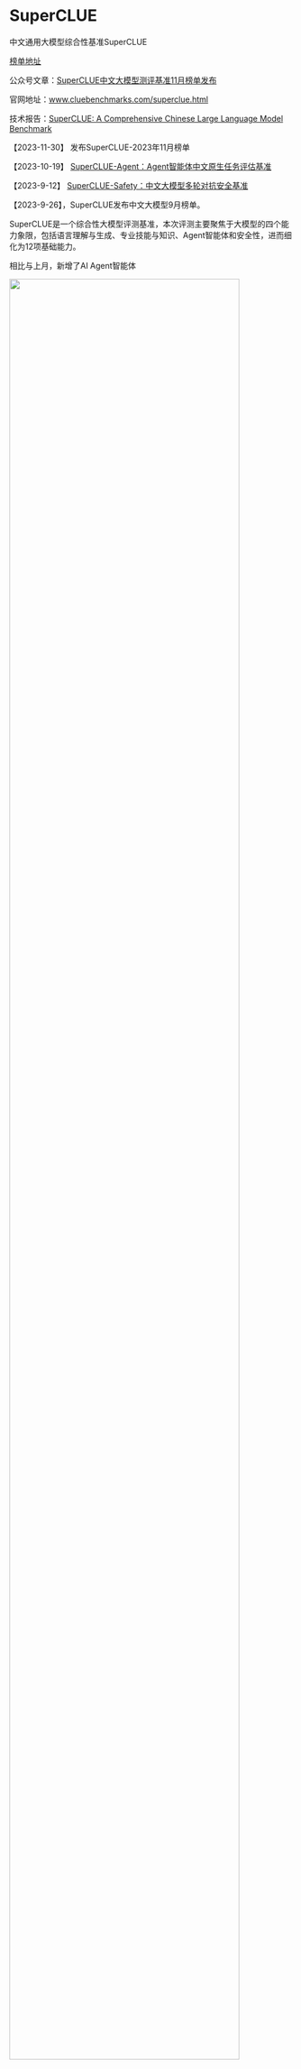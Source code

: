 # SuperCLUE

中文通用大模型综合性基准SuperCLUE

<a href='https://www.superclueai.com' target="__blank">榜单地址</a>

公众号文章：<a href='https://mp.weixin.qq.com/s/iKkohLPlAj4Hi0QUeaSL3A'>SuperCLUE中文大模型测评基准11月榜单发布</a>

官网地址：<a href='https://www.cluebenchmarks.com/superclue.html' target="__blank">www.cluebenchmarks.com/superclue.html</a>

技术报告：<a href='https://arxiv.org/abs/2307.15020' target="__blank">SuperCLUE: A Comprehensive Chinese Large Language Model Benchmark</a>


【2023-11-30】 发布SuperCLUE-2023年11月榜单


【2023-10-19】 <a href='https://www.cluebenchmarks.com/superclue_agent.html' target="__blank">SuperCLUE-Agent：Agent智能体中文原生任务评估基准</a>


【2023-9-12】 <a href='https://github.com/CLUEbenchmark/SuperCLUE-safety' target="__blank">SuperCLUE-Safety：中文大模型多轮对抗安全基准</a>


【2023-9-26】，SuperCLUE发布中文大模型9月榜单。

SuperCLUE是一个综合性大模型评测基准，本次评测主要聚焦于大模型的四个能力象限，包括语言理解与生成、专业技能与知识、Agent智能体和安全性，进而细化为12项基础能力。

相比与上月，新增了AI Agent智能体

<img src="https://github.com/CLUEbenchmark/SuperCLUE/blob/main/resources/superclue_idea2.png"  width="90%" height="90%"></img>

### SuperCLUE能力评估结构图
<img src="https://github.com/CLUEbenchmark/SuperCLUE/blob/main/resources/category09.png"  width="60%" height="60%"></img>

### SuperCLUE多维度测评方案
<img src="https://github.com/CLUEbenchmark/SuperCLUE/blob/main/resources/r2309/superclue_mlitisystem.png"  width="90%" height="90%"></img>


### 为什么新增AI Agent智能体能力？

AI agent（智能体）是当前与大语言模型相关的前沿研究热点，拥有类似贾维斯等科幻电影中人类超级助手的能力，可以根据需求自主的完成任务。
然而，面向AI agent智能体，缺乏针对中文大模型的广泛评估。为了解决这一问题，我们在SuperCLUE新的榜单中新增了AI agent智能体能力的测评。
这个榜单将重点评估AI agent在【工具使用】和【任务规划】两个关键能力上的表现，这项工作旨在为评估中文大模型作为智能体的表现提供一个基础和可能。

### SuperCLUE总排行榜（2023年11月）

| 排名 | 模型 | 机构 | 总分 | OPEN<br>开放多轮 | OPT<br>客观题 | 使用 |
|:---:|:---:|:---:|:---:|:---:|:---:|:---:|  
| - | GPT4-Turbo | OpenAI | 89.79 | 97.53 | 78.18 | API |
| - | GPT-4 | OpenAI | 75.14 | 73.01 | 78.33 | API |
| 🏅️ | 文心一言4.0 | 百度 | 74.02 | 73.62 | 74.61 | API |  
| 🥈| Moonshot | 月之暗面 | 72.88 | 71.47 | 74.99 | 网页 |
| 🥉 | Yi-34B-Chat|	零一万物|	71.87|	71.21|	72.85|	模型|
| 4 | BlueLM | vivo | 67.14 | 64.88 | 70.53 | API |  
| 5 | 腾讯混元 | 腾讯 | 66.96 | 62.27 | 74.00 | API |
| 5 | 通义千问2.0(v1030) | 阿里巴巴 | 66.94 | 61.01 | 75.83 | API |
| 7 | ChatGLM3-Turbo | 清华&智谱 | 66.50 | 63.27 | 71.34 | API |
| - | Claude2 | Anthropic | 60.62 | 57.82 | 64.82 | API |
| 8 | 云雀大模型(豆包) | 字节跳动 | 60.42 | 55.96 | 67.11 | 网页 |
| - | GPT3.5-Turbo | OpenAI | 59.39 | 57.16 | 62.73 | API |  
| 9 | XVERSE-13B-2-Chat | 元象科技 | 58.31 | 49.95 | 70.84 | 模型 |
| 10 | Qwen-14B-Chat | 阿里巴巴 | 57.90 | 49.05 | 71.18 | API |
| 11 | 讯飞星火V3.0 | 科大讯飞 | 57.18 | 51.00 | 66.45 | API | 
| 12 | Baichuan2-13B-Chat | 百川智能 | 56.33 | 50.33 | 65.33 | 模型 |
| 13 | MiniMax-Abab5.5 | MiniMax | 55.08 | 45.27 | 69.80 | API |
| 14 | 360GPT_S2_V10 | 360 | 46.47 | 33.35 | 66.14 | API |
| 15 | ChatGLM3-6B | 清华&智谱 | 46.24 | 38.01 | 58.58 | 模型 |
| 16 | Chinese-Alpaca-2-13B | yiming cui | 43.42 | 38.09 | 51.42 | 模型 |
| - | Llama-2-13B-Chat | Meta | 31.47 | 28.67 | 35.67 | 模型 |
 
注：处于前列的模型，如果分数比较接近（小于0.03分），在排名时会被记为并列的名称。

### SuperCLUE-OPEN多轮开放问题排行榜（2023年11月）

| 排名 | 模型 | 机构 | OPEN<br/>总分 | 语言理解<br/>与生成 | 专业技能<br/>与知识 | 工具<br/>使用 | 传统<br/>安全 | 使用 | 
|:---:|:---:|:---:|:---:|:---:|:---:|:---:|:---:|:---:|
| - | GPT4-Turbo | OpenAI | 97.53 | 90.27 | 93.98 | 100.00 | 62.05 | API |
| 🏅️ | 文心一言4.0 | 百度 | 73.62 | 65.18 | 81.74 | 90.38 | 58.11 | API | 
| - | GPT-4 | OpenAI | 73.01 | 69.87 | 80.02 | 86.06 | 46.88 | API | 
| 🥈| Moonshot | 月之暗面 | 71.47 | 72.32 | 72.44 | 86.54 | 51.34 | 网页 |
|🥉  | Yi-34B-Chat | 	零一万物 | 	71.21  | 	74.60  | 	64.83 |  	87.98 |  	65.77  | 	模型   | 
| 4 | BlueLM | vivo | 64.88 | 65.58 | 64.30 | 70.71 | 58.04 | API |  
| 5 | ChatGLM3-Turbo | 清华&智谱 | 63.27 | 74.78 | 54.58 | 66.50 | 45.00 | API |
| 6 | 腾讯混元 | 腾讯 | 62.27 | 57.95 | 64.46 | 77.88 | 54.13 | API |
| 7 | 通义千问2.0(v1030) | 阿里巴巴 | 61.01 | 47.79 | 72.62 | 74.04 | 52.68 | API |
| - | Claude2 | Anthropic | 57.82 | 47.72 | 66.18 | 51.49 | 69.72 | API |
| - | GPT3.5-Turbo | OpenAI | 57.16 | 58.59 | 56.69 | 59.62 | 51.79 | API |  
| 8 | 云雀大模型(豆包) | 字节跳动 | 55.96 | 49.20 | 60.92 | 51.92 | 63.84 | 网页 |
| 9 | 讯飞星火V3.0 | 科大讯飞 | 51.00 | 44.50 | 57.64 | 46.60 | 54.02 | API |
| 10 | Baichuan2-13B-Chat | 百川智能 | 50.33 | 51.86 | 45.38 | 65.38 | 48.64 | 模型 |
| 11 | XVERSE-13B-2-Chat | 元象科技 | 49.95 | 50.65 | 47.86 | 53.92 | 51.80 | 模型 |
| 12 | Qwen-14B-Chat | 阿里巴巴 | 49.05 | 41.99 | 53.31 | 50.96 | 56.02 | API |
| 13 | MiniMax-Abab5.5 | MiniMax | 45.27 | 38.00 | 51.32 | 60.58 | 32.59 | API |
| 14 | Chinese-Alpaca-2-13B | yiming cui | 38.09 | 43.51 | 32.14 | 34.13 | 42.86 | 模型 |
| 15 | ChatGLM3-6B | 清华&智谱 | 38.01 | 36.46 | 36.55 | 33.33 | 53.64 | 模型 |
| 16 | 360GPT_S2_V10 | 360 | 33.35 | 35.54 | 29.42 | 34.62 | 38.39 | API |  
| - | Llama-2-13B-Chat | Meta | 28.67 | 28.86 | 25.21 | 28.85 | 41.28 | 模型 |


### SuperCLUE-OPT三大能力客观题排行榜（2023年11月）

|排名|模型|机构|OPT<br/>分数|基础<br/>能力|中文<br/>特性|学术专业<br/>能力|使用<br/>方式|
|:---:|:---:|:---:|:---:|:---:|:---:|:---:|:---:|  
|-|GPT-4|OpenAI|78.33|83.51|79.29|72.04|API|
|-|GPT4-Turbo|OpenAI|78.18|80.68|79.20|74.57|API|
|🏅️|通义千问2.0(v1030)|阿里巴巴|75.83|79.89|81.83|65.39|API|
|🥈|Moonshot|月之暗面|74.99|78.89|80.55|64.99|网页|  
|🥉|文心一言4.0|百度|74.61|78.65|81.28|63.48|API|
|4|腾讯混元|腾讯|74.00|79.25|81.32|60.91|API|  
|5|Yi-34B-Chat|零一万物|72.85|73.65|79.98|63.00|模型|
|6|ChatGLM3-Turbo|清华&智谱|71.34|74.41|77.67|61.53|API|
|7|Qwen-14B-Chat|阿里巴巴|71.18|77.30|78.42|57.09|API|
|8|XVERSE-13B-2-Chat|元象科技|70.84|76.48|78.32|57.05|模型|
|9|BlueLM|vivo|70.53|75.05|76.85|59.31|API|  
|10|MiniMax-Abab5.5|MiniMax|69.80|73.47|76.20|59.35|API|
|11|云雀大模型(豆包)|字节跳动|67.11|70.53|72.12|58.32|网页|
|12|讯飞星火V3.0|科大讯飞|66.45|70.48|73.81|54.44|API|
|13|360GPT_S2_V10|360|66.14|72.52|72.42|53.05|API|
|14|Baichuan2-13B-Chat|百川智能|65.33|68.79|75.05|51.58|模型|
|-|Claude2|Anthropic|64.82|71.01|65.16|58.21|API|
|-|GPT3.5-Turbo|OpenAI|62.73|72.27|63.71|52.10|API|
|15|ChatGLM3-6B|清华&智谱|58.58|63.54|64.95|46.85|模型|  
|16|Chinese-Alpaca-2-13B|yiming cui|51.42|60.82|54.31|38.90|模型|
|-|Llama-2-13B-Chat|Meta|35.67|42.99|32.64|31.58|模型|



### SuperCLUE十大基础能力排行榜（2023年11月）

| 模型 | 计算 | 逻辑<br/>推理 | 代码 | 知识<br/>百科 | 语言<br/>理解 | 生成<br/>创作 | 对话 | 角色<br/>扮演 | 工具<br/>使用 | 传统<br/>安全 |
|:---:|:---:|:---:|:---:|:---:|:---:|:---:|:---:|:---:|:---:|:---:|  
| GPT4-Turbo | 92.13 | 100.00 | 100.00 | 83.78 | 77.27 | 100.00 | 83.82 | 100.00 | 100.00 | 62.05 |
| GPT-4 | 86.45 | 92.57 | 69.90 | 71.17 | 66.97 | 68.75 | 63.37 | 80.39 | 86.06 | 46.88 |
| 文心一言4.0 | 70.37 | 87.76 | 77.40 | 91.44 | 68.06 | 76.92 | 51.50 | 64.22 | 90.38 | 58.11 |
| Moonshot | 59.81 | 78.22 | 65.87 | 85.85 | 65.74 | 72.55 | 75.00 | 75.98 | 86.54 | 51.34 |
| Yi-34B-Chat | 	45.33 |  	76.73  | 	58.25  | 	79.02 | 	64.09  | 	100.00  | 	69.12 |  	65.20  | 	87.98 |  	65.77 |
| BlueLM | 50.00 | 79.41 | 44.90 | 82.88 | 59.17 | 68.27 | 57.92 | 76.96 | 70.71 | 58.04 |
| ChatGLM3-Turbo | 35.19 | 62.50 | 48.56 | 72.07 | 63.89 | 64.42 | 70.79 | 100.00 | 66.50 | 45.00 |
| 腾讯混元 | 44.39 | 62.87 | 64.42 | 86.16 | 62.27 | 54.33 | 46.57 | 68.63 | 77.88 | 54.13 |  
| 通义千问2.0(v1030) | 60.19 | 75.98 | 64.56 | 89.73 | 62.84 | 30.77 | 42.65 | 54.90 | 74.04 | 52.68 |
| Claude2 | 61.57 | 79.50 | 60.58 | 63.06 | 65.14 | 26.70 | 53.43 | 45.59 | 51.49 | 69.72 |
| GPT3.5-Turbo | 60.19 | 59.50 | 54.81 | 52.25 | 54.55 | 63.94 | 50.50 | 65.35 | 59.62 | 51.79 |
| 云雀大模型(豆包) | 48.13 | 66.67 | 35.58 | 93.30 | 54.09 | 40.87 | 43.00 | 58.82 | 51.92 | 63.84 |  
| 讯飞星火V3.0 | 38.79 | 66.16 | 42.72 | 82.87 | 54.13 | 31.73 | 37.25 | 54.90 | 46.60 | 54.02 |
| Baichuan2-13B-Chat | 22.69 | 59.90 | 28.85 | 70.09 | 57.73 | 39.90 | 53.43 | 56.37 | 65.38 | 48.64 |
| XVERSE-13B-2-Chat | 33.33 | 54.90 | 36.54 | 66.67 | 49.55 | 36.54 | 48.02 | 68.50 | 53.92 | 51.80 |
| Qwen-14B-Chat | 45.33 | 53.43 | 40.38 | 74.09 | 57.48 | 28.64 | 33.33 | 48.51 | 50.96 | 56.02 |
| MiniMax-Abab5.5 | 27.10 | 43.63 | 47.60 | 86.94 | 52.29 | 28.64 | 35.78 | 35.29 | 60.58 | 32.59 |
| Chinese-Alpaca-2-13B | 17.13 | 47.03 | 12.62 | 51.79 | 54.09 | 32.21 | 39.22 | 48.53 | 34.13 | 42.86 |
| ChatGLM3-6B | 22.22 | 51.06 | 27.40 | 45.50 | 49.08 | 19.61 | 35.15 | 42.00 | 33.33 | 53.64 |
| 360GPT_S2_V10 | 21.30 | 45.54 | 13.46 | 37.39 | 50.46 | 24.52 | 34.16 | 33.00 | 34.62 | 38.39 |
| Llama-2-13B-Chat | 14.02 | 49.49 | 10.10 | 27.23 | 35.91 | 33.17 | 15.46 | 30.88 | 28.85 | 41.28 |

### SuperCLUE开源模型排行榜（2023年11月）

| 排名 | 模型 | 机构 | 总分 | OPEN<br/>多轮开放 | OPT<br/>客观题 | 使用 |
|:---:|:---:|:---:|:---:|:---:|:---:|:---:|  
| - | GPT4-Turbo | OpenAI | 89.79 | 97.53 | 78.18 | API |
| - | GPT-4 | OpenAI | 75.14 | 73.01 | 78.33 | API |
| 🏅 |Yi-34B-Chat|	零一万物|	71.87 |	71.21 |	72.85 |	模型 |
| - | Claude2 | Anthropic | 60.62 | 57.82 | 64.82 | API |  
| - | GPT3.5-Turbo | OpenAI | 59.39 | 57.16 | 62.73 | API |
| 🥈 | XVERSE-13B-2-Chat | 元象科技 | 58.31 | 49.95 | 70.84 | 模型 |   
| 🥉 | Qwen-14B-Chat | 阿里巴巴 | 57.90 | 49.05 | 71.18 | API |
| 4 | Baichuan2-13B-Chat | 百川智能 | 56.33 | 50.33 | 65.33 | 模型 |
| 5 | ChatGLM3-6B | 清华&智谱 | 46.24 | 38.01 | 58.58 | 模型 |
| 6 | Chinese-Alpaca-2-13B | yiming cui | 43.42 | 38.09 | 51.42 | 模型 |
| - | Llama-2-13B-Chat | Meta | 31.47 | 28.67 | 35.67 | 模型 |

### 23-11月测评改进

    1. 本次测评中SuperCLUE-Open的超级模型（裁判模型）由10月的GPT4升级为能力更强的GPT4-Turbo，进一步提升开放主观题评估的精确性。
    
    2. 本次SuperCLUE-Open测评集总量由10月的3754道题扩展至4265道题。
    
    3. 与10月相比，本次测评新增了腾讯的混元、阿里云的通义千问2.0(v1030)、零一万物的Yi-34B-Chat、清华&智谱AI的ChatGLM3-Turbo和ChatGLM3-6B、
    元象科技的XVERSE-13B-2-Chat。

### 示例
#### 能力1：语义理解与抽取

这是一种语言能力，能够理解并解析输入的文字信息的含义。模型需要能够识别短语、句子、段落的含义，同时还要能从更大的文本块中抽取关键信息和主题。

##### 多轮对话示例

<img src="https://github.com/CLUEbenchmark/SuperCLUE/blob/main/resources/r2309/image_nlp.png"  width="100%" height="100%"></img>

注：本示例中可同时评测多轮对话能力

#### 能力2：AI agent（智能体）能力

AI agent（智能体）是当前与大语言模型相关的前沿研究热点，拥有类似贾维斯等科幻电影中人类超级助手的能力，可以根据需求自主的完成任务。

重点评估AI agent在【工具使用】和【任务规划】两个关键能力上的表现

##### 示例

<img src="https://github.com/CLUEbenchmark/SuperCLUE/blob/main/resources/r2309/image_agent.png"  width="100%" height="100%"></img>


#### 能力3：上下文对话

这是一种语言能力，需要理解并记住前面的对话信息，以便在回答中保持连贯性。这涉及到理解对话的整体流程和上下文环境，或生成相应的对话。

##### 示例

<img src="https://github.com/CLUEbenchmark/SuperCLUE/blob/main/resources/r2309/image_dial.png"  width="100%" height="100%"></img>

#### 能力4：生成与创作

这是一种语言能力，能够创造新的文本内容，如文章、文案、短故事、诗歌。这涉及到创造性地运用语言，同时还要考虑到风格、语境和目标读者。

##### 示例
<img src="https://github.com/CLUEbenchmark/SuperCLUE/blob/main/resources/r2309/image_generate.png"  width="100%" height="100%"></img>


#### 能力5：知识与百科

这是一种知识能力，能够像百科全书一样提供知识信息。这涉及到理解和回答关于广泛主题的问题，以及提供准确、详细和最新的信息。

##### 示例

<img src="https://github.com/CLUEbenchmark/SuperCLUE/blob/main/resources/r2309/image_knowledge.png"  width="100%" height="100%"></img>


#### 能力6：代码

这是一种专业能力，能够理解和生成编程代码。这涉及到理解多种编程语言的语法、结构和习惯，以及如何解决编程问题。

##### 多轮对话示例

<img src="https://github.com/CLUEbenchmark/SuperCLUE/blob/main/resources/r2309/image_code.png"  width="100%" height="100%"></img>

注：本示例中可同时评测多轮对话能力

#### 能力7：逻辑与推理

这是一种专业能力，能够理解和应用逻辑原则进行推理。这涉及到分析问题、识别问题及推理。

##### 示例

<img src="https://github.com/CLUEbenchmark/SuperCLUE/blob/main/resources/r2309/image_logic.png"  width="100%" height="100%"></img>


####  能力8：计算

这是一种专业能力，使其能够执行数学运算，如加法、减法、乘法和除法，甚至更复杂的数学问题。这涉及到理解数学问题的表述，以及如何步骤地解决这些问题。

##### 多轮对话示例

<img src="https://github.com/CLUEbenchmark/SuperCLUE/blob/main/resources/r2309/image_compute.png"  width="100%" height="100%"></img>

注：本示例中可同时评测多轮对话能力

####  能力9：角色扮演

这是一种感知能力，使其能够在特定的模拟环境或情景中扮演一个角色。这涉及到理解特定角色的行为、说话风格，以及在特定情境下的适当反应。

##### 示例

<img src="https://github.com/CLUEbenchmark/SuperCLUE/blob/main/resources/r2309/image_roleplay.png"  width="100%" height="100%"></img>


####   能力10：安全

这是一种安全能力，防止生成可能引起困扰或伤害的内容。这涉及到识别和避免可能包含敏感或不适当内容的请求，以及遵守用户的隐私和安全政策。

##### 示例

<img src="https://github.com/CLUEbenchmark/SuperCLUE/blob/main/resources/r2309/image_safety.png"  width="100%" height="100%"></img>

### 8月榜单更新情况
1.综合性：将OPEN多轮开放问题与OPT三大能力客观题进行了结合起来，作为8月榜单；

2.模型细节：Baichuan-13B-Chat使用了是最新的模型权重，具体见huggingface的权重；文心一言，OPT三大能力客观题使用的是API（Ernie-3.5-turbo）；
  360使用的是api版本；

3.模型更新：去除了一些前期大家比较关注但当前活跃度不高的模型，如MOSS，BELLE等；加入了一些如Qwen-7B-Chat和3个Llam2相关模型。
